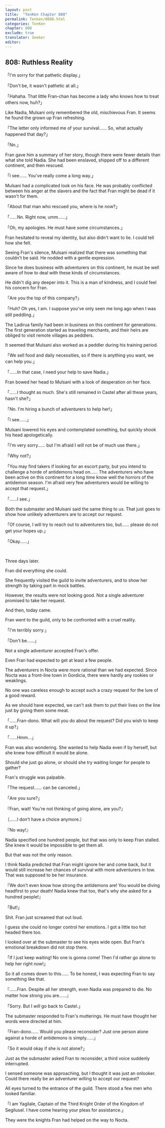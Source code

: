 ```yaml
---
layout: post
title:  "TenKen Chapter 808"
permalink: Tenken/0808.html
categories: TenKen
chapter: 808
exclude: true
translator: Seeker
editor: 
---
```

<h2 id="ch808">808: Ruthless Reality</h2>

「I'm sorry for that pathetic display.」

「Don't be, it wasn't pathetic at all.」

「Hahaha. That little Fran-chan has become a lady who knows how to treat others now, huh?」

Like Nadia, Mulsani only remembered the old, mischievous Fran. It seems he found the grown up Fran refreshing.

「The letter only informed me of your survival…… So, what actually happened that day?」

「Nn.」

Fran gave him a summary of her story, though there were fewer details than what she told Nadia. She had been enslaved, shipped off to a different continent, and then rescued.

「I see…… You've really come a long way.」

Mulsani had a complicated look on his face. He was probably conflicted between his anger at the slavers and the fact that Fran might be dead if it wasn't for them.

「About that man who rescued you, where is he now?」

「……Nn. Right now, umm……」

「Oh, my apologies. He must have some circumstances.」

Fran hesitated to reveal my identity, but also didn't want to lie. I could tell how she felt.

Seeing Fran's silence, Mulsani realized that there was something that couldn't be said. He nodded with a gentle expression.

Since he does business with adventurers on this continent, he must be well aware of how to deal with these kinds of circumstances.

He didn't dig any deeper into it. This is a man of kindness, and I could feel his concern for Fran.

「Are you the top of this company?」

「Huh? Oh yes, I am. I suppose you've only seen me long ago when I was still peddling.」

The Ladirua family had been in business on this continent for generations. The first generation started as traveling merchants, and their heirs are obliged to visit remote villages as peddlers.

It seemed that Mulsani also worked as a peddler during his training period.

「We sell food and daily necessities, so if there is anything you want, we can help you.」

「……In that case, I need your help to save Nadia.」

Fran bowed her head to Mulsani with a look of desperation on her face.

「……I thought as much. She's still remained in Castel after all these years, hasn't she?」

「Nn. I'm hiring a bunch of adventurers to help her!」

「I see……」

Mulsani lowered his eyes and contemplated something, but quickly shook his head apologetically.

「I'm very sorry…… but I'm afraid I will not be of much use there.」

「Why not?」

「You may find takers if looking for an escort party, but you intend to challenge a horde of antidemons head on…… The adventurers who have been active on this continent for a long time know well the horrors of the antidemon season. I'm afraid very few adventurers would be willing to accept that request.」

「……I see.」

Both the submaster and Mulsani said the same thing to us. That just goes to show how unlikely adventurers are to accept our request.

「Of course, I will try to reach out to adventurers too, but…… please do not get your hopes up.」

「Okay……」

<br>

Three days later.

Fran did everything she could.

She frequently visited the guild to invite adventurers, and to show her strength by taking part in mock battles.

However, the results were not looking good. Not a single adventurer promised to take her request.

And then, today came.

Fran went to the guild, only to be confronted with a cruel reality.

「I'm terribly sorry.」

「Don't be……」

Not a single adventurer accepted Fran's offer.

Even Fran had expected to get at least a few people.

The adventurers in Nocta were more rational than we had expected. Since Nocta was a front-line town in Gordicia, there were hardly any rookies or weaklings.

No one was careless enough to accept such a crazy request for the lure of a good reward.

As we should have expected, we can't ask them to put their lives on the line just by giving them some meat.

「……Fran-dono. What will you do about the request? Did you wish to keep it up?」

「……Hmm…」

Fran was also wondering. She wanted to help Nadia even if by herself, but she knew how difficult it would be alone.

Should she just go alone, or should she try waiting longer for people to gather?

Fran's struggle was palpable.

「The request…… can be canceled.」

「Are you sure?」

『Fran, wait! You're not thinking of going alone, are you?』

（……I don't have a choice anymore.）

『No way!』

Nadia specified one hundred people, but that was only to keep Fran stalled. She knew it would be impossible to get them all.

But that was not the only reason.

I think Nadia predicted that Fran might ignore her and come back, but it would still increase her chances of survival with more adventurers in tow. That was supposed to be her insurance.

『We don't even know how strong the antidemons are! You would be diving headfirst to your death! Nadia knew that too, that's why she asked for a hundred people!』

「But!」

Shit. Fran just screamed that out loud.

I guess she could no longer control her emotions. I got a little too hot headed there too.

I looked over at the submaster to see his eyes wide open. But Fran's emotional breakdown did not stop there.

「If I just keep waiting! No one is gonna come! Then I'd rather go alone to help her right now!」

So it all comes down to this…… To be honest, I was expecting Fran to say something like that.

『……Fran. Despite all her strength, even Nadia was prepared to die. No matter how strong you are……』

「Sorry. But I <em>will</em> go back to Castel.」

The submaster responded to Fran's mutterings. He must have thought her words were directed at him.

「Fran-dono…… Would you please reconsider? Just one person alone against a horde of antidemons is simply……」

「So it would okay if she is not alone?」

Just as the submaster asked Fran to reconsider, a third voice suddenly interrupted.

I sensed someone was approaching, but I thought it was just an onlooker. Could there really be an adventurer willing to accept our request?

All eyes turned to the entrance of the guild. There stood a few men who looked familiar.

「I am Yagilale, Captain of the Third Knight Order of the Kingdom of Segilusel. I have come hearing your pleas for assistance.」

They were the knights Fran had helped on the way to Nocta.



